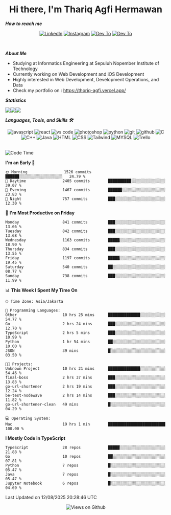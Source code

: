 <div align="center">
  <h1>Hi there, I'm Thariq Agfi Hermawan</h1>
</div>


***How to reach me***
<p align='center'>
   <a href="https://www.linkedin.com/in/thariqagfihermawan" target="_blank"><img src="https://img.shields.io/badge/LinkedIn-0077B5?style=for-the-badge&logo=linkedin&logoColor=white" alt="LinkedIn"></a>
   <a href="https://www.instagram.com/thoriqagfi" target="_blank"><img src="https://img.shields.io/badge/Instagram-E4405F?style=for-the-badge&logo=instagram&logoColor=white" alt="Instagram"></a>
   <a href="https://medium.com/@thoriq.aghfi60" target="_blank"><img src="https://img.shields.io/badge/Medium-12100E?style=for-the-badge&logo=medium&logoColor=white" alt="Dev To"></a>
   <a href="https://linktr.ee/thoriqagfi" target="_blank"><img src="https://img.shields.io/badge/linktree-1de9b6?style=for-the-badge&logo=linktree&logoColor=white" alt="Dev To"></a>
</p>

<br>

***About Me***
- Studying at Informatics Engineering at Sepuluh Nopember Institute of Technology
- Currently working on Web Development and iOS Development
- Highly interested in Web Development, Development Operations, and Data
- Check my portfolio on : https://thoriq-agfi.vercel.app/

***Statistics***

<!-- [![GitHub Streak](http://github-readme-streak-stats.herokuapp.com?user=thoriqagfi&theme=dark)](https://git.io/streak-stats) -->

<div align="center">
  <div style="display: flex;">
    <img src="http://github-readme-streak-stats.herokuapp.com?user=thoriqagfi&theme=chartreuse-dark"/>
    <img src="https://github-readme-stats.vercel.app/api/top-langs/?username=thoriqagfi&layout=compact&theme=chartreuse-dark&langs_count=8" />
    <img src="https://github-readme-stats.vercel.app/api?username=thoriqagfi&show_icons=true&theme=chartreuse-dark"/>
  </div>
</div>

<!-- [![Top Langs](https://github-readme-stats.vercel.app/api/top-langs/?username=thoriqagfi&layout=compact&&theme=chartreuse-dark&langs_count=8)](https://github.com/thoriqagfi)
< ![Agfi's GitHub stats](https://github-readme-stats.vercel.app/api?username=thoriqagfi&show_icons=true&theme=chartreuse-dark) -->

***Languages, Tools, and Skills 🛠***

  <div align="center">
    <img src="https://img.shields.io/badge/JavaScript-F7DF1E?style=for-the-badge&logo=javascript&logoColor=black" alt="javascript" />
    <img src="https://img.shields.io/badge/React-61DAFB?style=for-the-badge&logo=react&logoColor=black" alt="react" />
    <img src="https://img.shields.io/badge/vs%20code-007ACC?style=for-the-badge&logo=visual%20studio%20code&logoColor=white" alt="vs code" />
    <img src="https://img.shields.io/badge/adobe%20photoshop-31A8FF?style=for-the-badge&logo=adobe%20photoshop&logoColor=white" alt="photoshop" />
    <img src="https://img.shields.io/badge/python-3776AB?style=for-the-badge&logo=python&logoColor=white" alt="python" />
    <img src="https://img.shields.io/badge/Git-F05032?style=for-the-badge&logo=git&logoColor=white" alt="git" />
    <img src="https://img.shields.io/badge/GitHub-100000?style=for-the-badge&logo=github&logoColor=white" alt="github" />
    <img src="https://img.shields.io/badge/c-%2300599C.svg?style=for-the-badge&logo=c&logoColor=white" alt="C" />
    <img src="https://img.shields.io/badge/c++-%2300599C.svg?style=for-the-badge&logo=c%2B%2B&logoColor=white" alt="C++" />
    <img src="https://img.shields.io/badge/Java-ED8B00?style=for-the-badge&logo=java&logoColor=white" alt="Java"/>
    <img src="https://img.shields.io/badge/HTML5-E34F26?style=for-the-badge&logo=html5&logoColor=white" alt="HTML" />
    <img src="https://img.shields.io/badge/CSS-239120?&style=for-the-badge&logo=css3&logoColor=white" alt ="CSS" />
    <img src="https://img.shields.io/badge/tailwindcss-%2338B2AC.svg?style=for-the-badge&logo=tailwind-css&logoColor=white" alt="Tailwind" />
    <img src="https://img.shields.io/badge/MySQL-00000F?style=for-the-badge&logo=mysql&logoColor=white" alt="MYSQL" />
    <img src="https://img.shields.io/badge/Trello-%23026AA7.svg?style=for-the-badge&logo=Trello&logoColor=white" alt="Trello" />
  </div><br>

<!--START_SECTION:waka-->
![Code Time](http://img.shields.io/badge/Code%20Time-1%2C347%20hrs%2024%20mins-blue)

**I'm an Early 🐤** 

```text
🌞 Morning                1526 commits        ██████░░░░░░░░░░░░░░░░░░░   24.79 % 
🌆 Daytime                2405 commits        ██████████░░░░░░░░░░░░░░░   39.07 % 
🌃 Evening                1467 commits        ██████░░░░░░░░░░░░░░░░░░░   23.83 % 
🌙 Night                  757 commits         ███░░░░░░░░░░░░░░░░░░░░░░   12.30 % 
```
📅 **I'm Most Productive on Friday** 

```text
Monday                   841 commits         ███░░░░░░░░░░░░░░░░░░░░░░   13.66 % 
Tuesday                  842 commits         ███░░░░░░░░░░░░░░░░░░░░░░   13.68 % 
Wednesday                1163 commits        █████░░░░░░░░░░░░░░░░░░░░   18.90 % 
Thursday                 834 commits         ███░░░░░░░░░░░░░░░░░░░░░░   13.55 % 
Friday                   1197 commits        █████░░░░░░░░░░░░░░░░░░░░   19.45 % 
Saturday                 540 commits         ██░░░░░░░░░░░░░░░░░░░░░░░   08.77 % 
Sunday                   738 commits         ███░░░░░░░░░░░░░░░░░░░░░░   11.99 % 
```


📊 **This Week I Spent My Time On** 

```text
🕑︎ Time Zone: Asia/Jakarta

💬 Programming Languages: 
Other                    10 hrs 25 mins      ██████████████░░░░░░░░░░░   54.77 % 
Go                       2 hrs 24 mins       ███░░░░░░░░░░░░░░░░░░░░░░   12.70 % 
TypeScript               2 hrs 5 mins        ███░░░░░░░░░░░░░░░░░░░░░░   10.99 % 
Python                   1 hr 54 mins        ██░░░░░░░░░░░░░░░░░░░░░░░   10.00 % 
JSON                     39 mins             █░░░░░░░░░░░░░░░░░░░░░░░░   03.50 % 

🐱‍💻 Projects: 
Unknown Project          10 hrs 21 mins      ██████████████░░░░░░░░░░░   54.46 % 
final-boss               2 hrs 37 mins       ███░░░░░░░░░░░░░░░░░░░░░░   13.83 % 
go-url-shortener         2 hrs 19 mins       ███░░░░░░░░░░░░░░░░░░░░░░   12.24 % 
be-test-nodewave         2 hrs 14 mins       ███░░░░░░░░░░░░░░░░░░░░░░   11.82 % 
go-url-shortener-clean   49 mins             █░░░░░░░░░░░░░░░░░░░░░░░░   04.29 % 

💻 Operating System: 
Mac                      19 hrs 1 min        █████████████████████████   100.00 % 
```

**I Mostly Code in TypeScript** 

```text
TypeScript               28 repos            █████░░░░░░░░░░░░░░░░░░░░   21.88 % 
Go                       10 repos            ██░░░░░░░░░░░░░░░░░░░░░░░   07.81 % 
Python                   7 repos             █░░░░░░░░░░░░░░░░░░░░░░░░   05.47 % 
Java                     7 repos             █░░░░░░░░░░░░░░░░░░░░░░░░   05.47 % 
Jupyter Notebook         6 repos             █░░░░░░░░░░░░░░░░░░░░░░░░   04.69 % 
```




 Last Updated on 12/08/2025 20:28:46 UTC
<!--END_SECTION:waka-->

<div align="center">
<img src="https://komarev.com/ghpvc/?username=thoriqagfi&color=blue" alt="Views on Github" />
</div>
